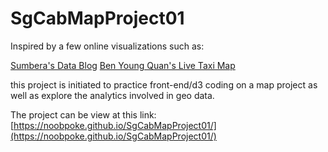 # SgCabMapProject01
Inspired by a few online visualizations such as:

[Sumbera's Data Blog](https://blog.sumbera.com/2014/06/08/leaflet-webgl-many-points-rendering/)
[Ben Young Quan's Live Taxi Map](https://yongquanben.github.io/sg_taxi_availability/)

this project is initiated to practice front-end/d3 coding on a map project 
as well as explore the analytics involved in geo data.

The project can be view at this link:
[https://noobpoke.github.io/SgCabMapProject01/](https://noobpoke.github.io/SgCabMapProject01/)

